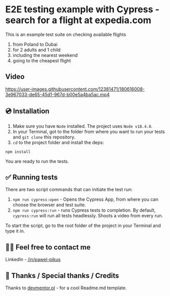 # E2E testing example with Cypress - search for a flight at expedia.com

This is an example test suite on checking available flights

1. from Poland to Dubai
2. for 2 adults and 1 child
3. including the nearest weekend
4. going to the cheapest flight

## Video

https://user-images.githubusercontent.com/12381471/180616008-3e967033-de65-45d1-967d-b00e5a4ba5ac.mp4

## 💿 Installation

1. Make sure you have `Node` installed. The project uses `Node v18.4.0`.
2. In your Terminal, got to the folder from where you want to run your tests and `git clone` this repository.
3. `cd` to the project folder and install the deps:

`npm install`

You are ready to run the tests.

## ✅ Running tests

There are two script commands that can initiate the test run:

1. `npm run cypress:open` - Opens the Cypress App, from where you can choose the browser and test suite.
2. `npm run cypress:run` - runs Cypress tests to completion. By default, `cypress:run` will run all tests headlessly. Shoots a video from every run.

To start the script, go to the root folder of the project in your Terminal and type it in.

## 🙋‍♂️ Feel free to contact me

LinkedIn - [/in/pawel-pikus](https://www.linkedin.com/in/pawel-pikus/)

## 👏 Thanks / Special thanks / Credits

Thanks to [devmentor.pl](https://devmentor.pl/) - for a cool Readme.md template.
